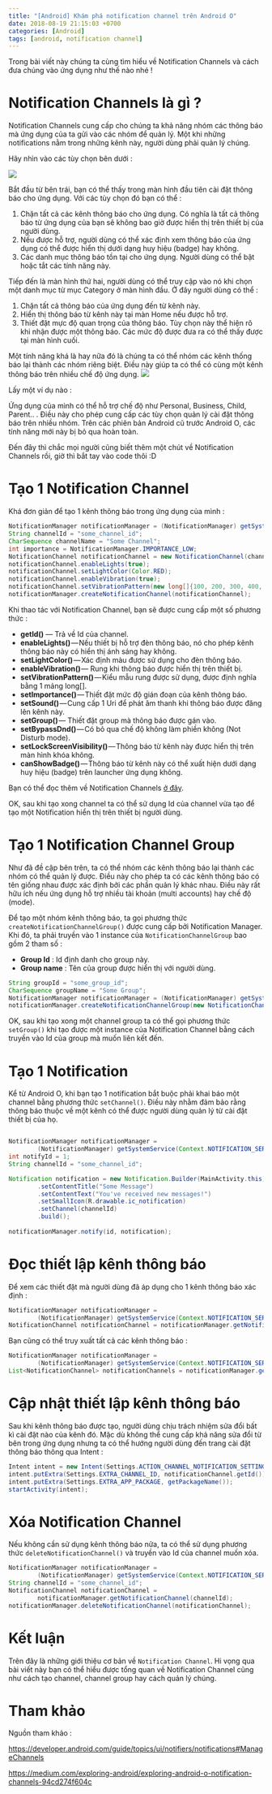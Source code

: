 ```yaml
---
title: "[Android] Khám phá notification channel trên Android O"
date: 2018-08-19 21:15:03 +0700
categories: [Android]
tags: [android, notification channel]
---
```


Trong bài viết này chúng ta cùng tìm hiểu về Notification Channels và cách đưa chúng vào ứng dụng như thế nào nhé !

# Notification Channels là gì ?
Notification Channels cung cấp cho chúng ta khả năng nhóm các thông báo mà ứng dụng của ta gửi vào các nhóm để quản lý. Một khi những notifications nằm trong những kênh này, người dùng phải quản lý chúng.

Hãy nhìn vào các tùy chọn bên dưới :

![](https://images.viblo.asia/bfc711d9-73f6-4bff-b655-0678cbb7225d.png)

Bắt đầu từ bên trái, bạn có thể thấy trong màn hình đầu tiên cài đặt thông báo cho ứng dụng. Với các tùy chọn đó bạn có thể :
1. Chặn tất cả các kênh thông báo cho ứng dụng. Có nghĩa là tất cả thông báo từ ứng dụng của bạn sẽ không bao giờ được hiển thị trên thiết bị của người dùng.
2. Nếu được hỗ trợ, người dùng có thể xác định xem thông báo của ứng dụng có thể được hiển thị dưới dạng huy hiệu (badge) hay không.
3. Các danh mục thông báo tồn tại cho ứng dụng. Người dùng có thể bật hoặc tắt các tính năng này.

Tiếp đến là màn hình thứ hai, người dùng có thể truy cập vào nó khi chọn một danh mục từ mục Category ở màn hình đầu. Ở đây người dùng có thể :
1. Chặn tất cả thông báo của ứng dụng đến từ kênh này.
2. Hiển thị thông báo từ kênh này tại màn Home nếu được hỗ trợ.
3. Thiết đặt mực độ quan trọng của thông báo. Tùy chọn này thể hiện rõ khi nhận được một thông báo.
Các mức độ được đưa ra có thể thấy được tại màn hình cuối.

Một tính năng khá là hay nữa đó là chúng ta có thể nhóm các kênh thống báo lại thành các nhóm riêng biệt. Điều này giúp ta có thể có cùng một kênh thông báo trên nhiều chế độ ứng dụng.
![](https://images.viblo.asia/10ebc426-7b06-4bb3-b47a-40c2aa7c5ce0.png)


Lấy một ví dụ nào :

Ứng dụng của mình có thể hỗ trợ chế độ như Personal, Business, Child, Parent.. .
Điều này cho phép cung cấp các tùy chọn quản lý cài đặt thông báo trên nhiều nhóm.
Trên các phiên bản Android cũ trước Android O, các tính năng mới này bị bỏ qua hoàn toàn.

Đến đây thì chắc mọi người cũng biết thêm một chút về Notification Channels rồi, giờ thì bắt tay vào code thôi :D

# Tạo 1 Notification Channel

Khá đơn giản để tạo 1 kênh thông báo trong ứng dụng của mình :
```java
NotificationManager notificationManager = (NotificationManager) getSystemService(Context.NOTIFICATION_SERVICE);
String channelId = "some_channel_id";
CharSequence channelName = "Some Channel";
int importance = NotificationManager.IMPORTANCE_LOW;
NotificationChannel notificationChannel = new NotificationChannel(channelId, channelName, importance);
notificationChannel.enableLights(true);
notificationChannel.setLightColor(Color.RED);
notificationChannel.enableVibration(true);
notificationChannel.setVibrationPattern(new long[]{100, 200, 300, 400, 500, 400, 300, 200, 400});
notificationManager.createNotificationChannel(notificationChannel);
```
Khi thao tác với Notification Channel, bạn sẽ được cung cấp một số phương thức :

* **getId()** — Trả về Id của channel.
* **enableLights()** — Nếu thiết bị hỗ trợ đèn thông báo, nó cho phép kênh thông báo này có hiển thị ánh sáng hay không.
* **setLightColor()** — Xác định màu được sử dụng cho đèn thông báo.
* **enableVibration()** — Rung khi thông báo được hiển thị trên thiết bị.
* **setVibrationPattern()** — Kiểu mẫu rung được sử dụng, được định nghĩa bằng 1 mảng long[].
* **setImportance()** — Thiết đặt mức độ gián đoạn của kênh thông báo.
* **setSound()** — Cung cấp 1 Uri để phát âm thanh khi thông báo được đăng lên kênh này.
* **setGroup()** — Thiết đặt group mà thông báo được gán vào.
* **setBypassDnd()** — Có bỏ qua chế độ không làm phiền không (Not Disturb mode).
* **setLockScreenVisibility()** — Thông báo từ kênh này được hiển thị trên màn hình khóa không.
* **canShowBadge()** — Thông báo từ kênh này có thể xuất hiện dưới dạng huy hiệu (badge) trên launcher ứng dụng không.

Bạn có thể đọc thêm về Notification Channels [ở đây](https://developer.android.com/reference/android/app/NotificationChannel#enableLights%28boolean%29).

OK, sau khi tạo xong channel ta có thể sử dụng Id của channel vừa tạo để tạo một Notification hiển thị trên thiết bị người dùng.

# Tạo 1 Notification Channel Group
Như đã đề cập bên trên, ta có thể nhóm các kênh thông báo lại thành các nhóm có thể quản lý được. Điều này cho phép ta có các kênh thông báo có tên giống nhau được xác định bởi các phần quản lý khác nhau. Điều này rất hữu ích nếu ứng dụng hỗ trợ nhiều tài khoản (multi accounts) hay chế độ (mode).

Để tạo một nhóm kênh thông báo, ta gọi phương thức `createNotificationChannelGroup()` được cung cấp bởi Notification Manager. Khi đó, ta phải truyền vào 1 instance của `NotificationChannelGroup` bao gồm 2 tham số :

* **Group Id** : Id định danh cho group này.
* **Group name** : Tên của group được hiển thị với người dùng.

```java
String groupId = "some_group_id";
CharSequence groupName = "Some Group";
NotificationManager notificationManager = (NotificationManager) getSystemService(Context.NOTIFICATION_SERVICE);
notificationManager.createNotificationChannelGroup(new NotificationChannelGroup(groupId, groupName));
```

OK, sau khi tạo xong một channel group ta có thể gọi phương thức `setGroup()` khi tạo được một instance của Notification Channel bằng cách truyền vào Id của group mà muốn liên kết đến.

# Tạo 1 Notification

Kể từ Android O, khi bạn tạo 1 notification bắt buộc phải khai báo một channel bằng phương thức `setChannel()`. Điều này nhằm đảm bảo rằng thông báo thuộc về một kênh có thể được người dùng quản lý từ cài đặt thiết bị của họ.
```java

NotificationManager notificationManager = 
        (NotificationManager) getSystemService(Context.NOTIFICATION_SERVICE);
int notifyId = 1;
String channelId = "some_channel_id";

Notification notification = new Notification.Builder(MainActivity.this)
        .setContentTitle("Some Message")
        .setContentText("You've received new messages!")
        .setSmallIcon(R.drawable.ic_notification)
        .setChannel(channelId)
        .build();
        
notificationManager.notify(id, notification);
```

# Đọc thiết lập kênh thông báo
Để xem các thiết đặt mà người dùng đã áp dụng cho 1 kênh thông báo xác định :
```java
NotificationManager notificationManager =
        (NotificationManager) getSystemService(Context.NOTIFICATION_SERVICE);
NotificationChannel notificationChannel = notificationManager.getNotificationChannel("some_id");
```
Bạn cũng có thể truy xuất tất cả các kênh thông báo :
```java
NotificationManager notificationManager =
        (NotificationManager) getSystemService(Context.NOTIFICATION_SERVICE);
List<NotificationChannel> notificationChannels = notificationManager.getNotificationChannels();
```

# Cập nhật thiết lập kênh thông báo

Sau khi kênh thông báo được tạo, người dùng chịu trách nhiệm sửa đổi bất kì cài đặt nào của kênh đó. Mặc dù không thể cung cấp khả năng sửa đổi từ bên trong ứng dụng nhưng ta có thể hướng người dùng đến trang cài đặt thông báo thông qua Intent :

```java
Intent intent = new Intent(Settings.ACTION_CHANNEL_NOTIFICATION_SETTINGS);
intent.putExtra(Settings.EXTRA_CHANNEL_ID, notificationChannel.getId());
intent.putExtra(Settings.EXTRA_APP_PACKAGE, getPackageName());
startActivity(intent);
```

# Xóa Notification Channel

Nếu không cần sử dụng kênh thông báo nữa, ta có thể sử dụng phương thức `deleteNotificationChannel()` và truyền vào Id của channel muốn xóa.

```java
NotificationManager notificationManager =
        (NotificationManager) getSystemService(Context.NOTIFICATION_SERVICE);
String channelId = "some_channel_id";
NotificationChannel notificationChannel = 
        notificationManager.getNotificationChannel(channelId);
notificationManager.deleteNotificationChannel(notificationChannel);
```

# Kết luận
Trên đây là những giới thiệu cơ bản về `Notification Channel`. Hi vọng qua bài viết này bạn có thể hiểu được tổng quan về Notification Channel cũng như cách tạo channel, channel group hay cách quản lý chúng.

# Tham khảo
Nguồn tham khảo :

https://developer.android.com/guide/topics/ui/notifiers/notifications#ManageChannels

https://medium.com/exploring-android/exploring-android-o-notification-channels-94cd274f604c